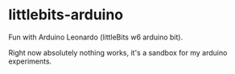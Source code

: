 littlebits-arduino
==================

Fun with Arduino Leonardo (littleBits w6 arduino bit).

Right now absolutely nothing works, it's a sandbox for my arduino experiments.